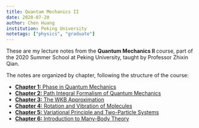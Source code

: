 ```yaml
---
title: Quantum Mechanics II
date: 2020-07-20
author: Chen Huang
institution: Peking University
notetags: ["physics", "graduate"]
---
```


These are my lecture notes from the **Quantum Mechanics II** course, part of the 2020 Summer School at Peking University, taught by Professor Zhixin Qian.

The notes are organized by chapter, following the structure of the course:

- [**Chapter 1:** Phase in Quantum Mechanics](/notes/quantum-mechanics-ii/pdf/ch1-phase-in-qm.pdf)
- [**Chapter 2:** Path Integral Formalism of Quantum Mechanics](/notes/quantum-mechanics-ii/pdf/ch2-path-integral-formalism-of-qm.pdf)
- [**Chapter 3:** The WKB Approximation](/notes/quantum-mechanics-ii/pdf/ch3-the-wkb-approximation.pdf)
- [**Chapter 4:** Rotation and Vibration of Molecules](/notes/quantum-mechanics-ii/pdf/ch4-rotation-and-vibration-of-molecules.pdf)
- [**Chapter 5:** Variational Principle and Two-Particle Systems](/notes/quantum-mechanics-ii/pdf/ch5-variational-principle-with-its-application-to-two-particle-systems.pdf)
- [**Chapter 6:** Introduction to Many-Body Theory](/notes/quantum-mechanics-ii/pdf/ch6-introduction-to-many-body-theory.pdf)
